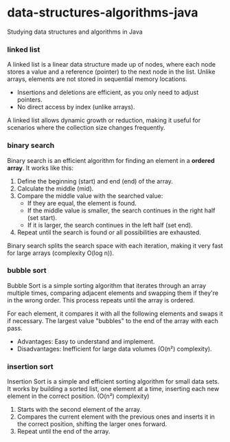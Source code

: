 # data-structures-algorithms-java
Studying data structures and algorithms in Java


### linked list
A linked list is a linear data structure made up of nodes, where each node stores a value and a reference (pointer) to the next node in the list. Unlike arrays, elements are not stored in sequential memory locations.

- Insertions and deletions are efficient, as you only need to adjust pointers.
- No direct access by index (unlike arrays).

A linked list allows dynamic growth or reduction, making it useful for scenarios where the collection size changes frequently.


### binary search
Binary search is an efficient algorithm for finding an element in a **ordered array**. It works like this:

1. Define the beginning (start) and end (end) of the array.
2. Calculate the middle (mid).
3. Compare the middle value with the searched value:
    - If they are equal, the element is found.
    - If the middle value is smaller, the search continues in the right half (set start).
    - If it is larger, the search continues in the left half (set end).
4. Repeat until the search is found or all possibilities are exhausted.

Binary search splits the search space with each iteration, making it very fast for large arrays (complexity O(log n)).


### bubble sort
Bubble Sort is a simple sorting algorithm that iterates through an array multiple times, comparing adjacent elements and swapping them if they're in the wrong order. This process repeats until the array is ordered.

For each element, it compares it with all the following elements and swaps it if necessary. The largest value "bubbles" to the end of the array with each pass.

- Advantages: Easy to understand and implement.
- Disadvantages: Inefficient for large data volumes (O(n²) complexity).


### insertion sort
Insertion Sort is a simple and efficient sorting algorithm for small data sets. It works by building a sorted list, one element at a time, inserting each new element in the correct position. (O(n²) complexity)

1. Starts with the second element of the array.
2. Compares the current element with the previous ones and inserts it in the correct position, shifting the larger ones forward.
3. Repeat until the end of the array.

